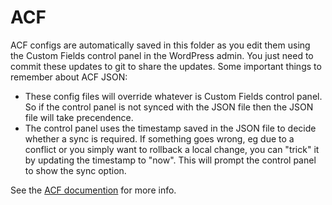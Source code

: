 # ACF

ACF configs are automatically saved in this folder as you edit them using the Custom Fields control panel in the WordPress admin. You just need to commit these updates to git to share the updates. Some important things to remember about ACF JSON:

- These config files will override whatever is Custom Fields control panel. So if the control panel is not synced with the JSON file then the JSON file will take precendence.
- The control panel uses the timestamp saved in the JSON file to decide whether a sync is required. If something goes wrong, eg due to a conflict or you simply want to rollback a local change, you can "trick" it by updating the timestamp to "now". This will prompt the control panel to show the sync option.

See the [ACF documention](https://www.advancedcustomfields.com/resources/local-json/) for more info.